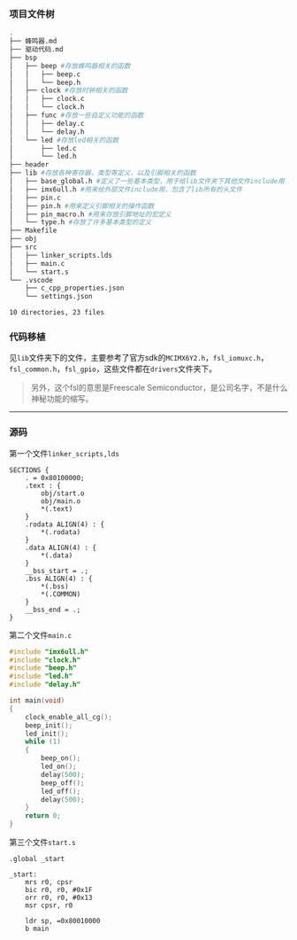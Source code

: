 ### 项目文件树

```bash
.
├── 蜂鸣器.md
├── 驱动代码.md
├── bsp
│   ├── beep #存放蜂鸣器相关的函数
│   │   ├── beep.c
│   │   └── beep.h
│   ├── clock #存放时钟相关的函数
│   │   ├── clock.c
│   │   └── clock.h
│   ├── func #存放一些自定义功能的函数
│   │   ├── delay.c
│   │   └── delay.h
│   └── led #存放led相关的函数
│       ├── led.c
│       └── led.h
├── header
├── lib #存放各种寄存器，类型等定义，以及引脚相关的函数
│   ├── base_global.h #定义了一些基本类型，用于给lib文件夹下其他文件include用
│   ├── imx6ull.h #用来给外部文件include用，包含了lib所有的头文件
│   ├── pin.c
│   ├── pin.h #用来定义引脚相关的操作函数
│   ├── pin_macro.h #用来存放引脚地址的宏定义
│   └── type.h #存放了许多基本类型的定义
├── Makefile
├── obj
├── src
│   ├── linker_scripts.lds
│   ├── main.c
│   └── start.s
└── .vscode
    ├── c_cpp_properties.json
    └── settings.json

10 directories, 23 files
```

### 代码移植

见`lib`文件夹下的文件，主要参考了官方sdk的`MCIMX6Y2.h`，`fsl_iomuxc.h`，`fsl_common.h`，`fsl_gpio`，这些文件都在`drivers`文件夹下。

> 另外，这个fsl的意思是Freescale Semiconductor，是公司名字，不是什么神秘功能的缩写。

---

### 源码

第一个文件`linker_scripts,lds`

```linker-script
SECTIONS {
    . = 0x80100000;
    .text : {
        obj/start.o
        obj/main.o
        *(.text)
    }
    .rodata ALIGN(4) : {
        *(.rodata)
    }
    .data ALIGN(4) : {
        *(.data)
    }
    __bss_start = .;
    .bss ALIGN(4) : {
        *(.bss)
        *(.COMMON)
    }
    __bss_end = .;
}
```

第二个文件`main.c`

```c
#include "imx6ull.h"
#include "clock.h"
#include "beep.h"
#include "led.h"
#include "delay.h"

int main(void)
{
    clock_enable_all_cg();
    beep_init();
    led_init();
    while (1)
    {
        beep_on();
        led_on();
        delay(500);
        beep_off();
        led_off();
        delay(500);
    }
    return 0;
}


```

第三个文件`start.s`

```asm6502
.global _start

_start:
    mrs r0, cpsr
    bic r0, r0, #0x1F
    orr r0, r0, #0x13
    msr cpsr, r0

    ldr sp, =0x80010000
    b main

```


